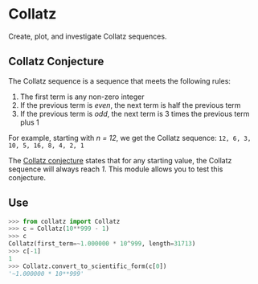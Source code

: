 # Collatz

Create, plot, and investigate Collatz sequences.

## Collatz Conjecture

The Collatz sequence is a sequence that meets the following rules:

1. The first term is any non-zero integer
2. If the previous term is *even*, the next term is half the previous term
3. If the previous term is *odd*, the next term is 3 times the previous term
   plus 1

For example, starting with *n = 12*, we get the Collatz sequence:
`12, 6, 3, 10, 5, 16, 8, 4, 2, 1`

The [Collatz conjecture](https://en.wikipedia.org/wiki/Collatz_conjecture)
states that for any starting value, the Collatz sequence will always reach *1*.
This module allows you to test this conjecture.

## Use

```python
>>> from collatz import Collatz
>>> c = Collatz(10**999 - 1)
>>> c
Collatz(first_term=~1.000000 * 10^999, length=31713)
>>> c[-1]
1
>>> Collatz.convert_to_scientific_form(c[0])
'~1.000000 * 10**999'
```